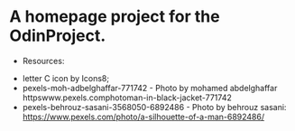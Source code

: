 # A homepage project for the OdinProject.

- Resources:

* letter C icon by Icons8;
* pexels-moh-adbelghaffar-771742 - Photo by mohamed abdelghaffar httpswww.pexels.comphotoman-in-black-jacket-771742
* pexels-behrouz-sasani-3568050-6892486 - Photo by behrouz sasani: https://www.pexels.com/photo/a-silhouette-of-a-man-6892486/
